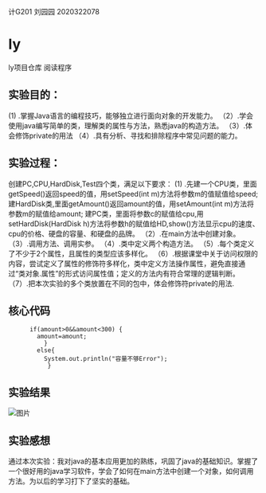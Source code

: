 计G201 刘园园 2020322078
# ly
ly项目仓库
阅读程序
## 实验目的：
 (1) .掌握Java语言的编程技巧，能够独立进行面向对象的开发能力。
（2）.学会使用java编写简单的类，理解类的属性与方法，熟悉java的构造方法。
（3）.体会修饰private的用法 
（4）.具有分析、寻找和排除程序中常见问题的能力。
## 实验过程：
   创建PC,CPU,HardDisk,Test四个类，满足以下要求：
 (1) .先建一个CPU类，里面getSpeed()返回speed的值，用setSpeed(int m)方法将参数m的值赋值给speed;
      建HardDisk类,里面getAmount()返回amount的值，用setAmount(int m)方法将参数m的赋值给amount;
      建PC类，里面将参数c的赋值给cpu,用setHardDisk(HardDisk h)方法将参数h的赋值给HD,show()方法显示cpu的速度、cpu的价格、硬盘的容量、和硬盘的品牌。 
（2）.在main方法中创建对象。
（3）.调用方法、调用实参。
（4）.类中定义两个构造方法。
（5）.每个类定义了不少于2个属性，且属性的类型应该多样化。
（6）.根据课堂中关于访问权限的内容，尝试定义了属性的修饰符多样化，类中定义方法操作属性，避免直接通过“类对象.属性”的形式访问属性值；定义的方法内有符合常理的逻辑判断。
（7）.把本次实验的多个类放置在不同的包中，体会修饰符private的用法.
## 核心代码
          if(amount>0&&amount<300) {
            amount=amount;
              }
            else{
              System.out.println("容量不够Error");
               }

## 实验结果
![图片](https://p.qlogo.cn/qqmail_head/Rq1QcIyJPlUbj53oyNfE7uyqkYFsXW8kP0LLOV0KR8BfuVv1DFU8Pibvqez26Ek1qRPGwVILvp8Q/0)
## 实验感想
   通过本次实验：我对java的基本应用更加的熟练，巩固了java的基础知识。掌握了一个很好用的java学习软件，学会了如何在main方法中创建一个对象，如何调用方法。为以后的学习打下了坚实的基础。
